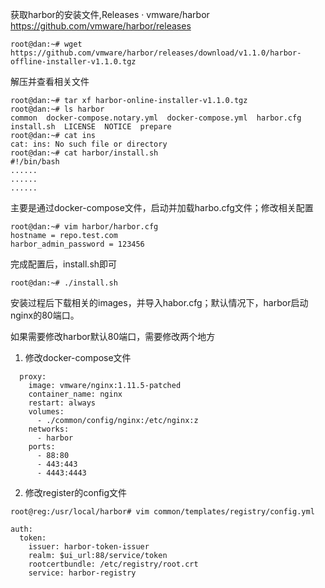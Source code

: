 获取harbor的安装文件,Releases · vmware/harbor  https://github.com/vmware/harbor/releases
```
root@dan:~# wget https://github.com/vmware/harbor/releases/download/v1.1.0/harbor-offline-installer-v1.1.0.tgz
```

解压并查看相关文件
```
root@dan:~# tar xf harbor-online-installer-v1.1.0.tgz 
root@dan:~# ls harbor
common  docker-compose.notary.yml  docker-compose.yml  harbor.cfg  install.sh  LICENSE  NOTICE  prepare
root@dan:~# cat ins
cat: ins: No such file or directory
root@dan:~# cat harbor/install.sh 
#!/bin/bash
......
......
......
```

主要是通过docker-compose文件，启动并加载harbo.cfg文件；修改相关配置
```
root@dan:~# vim harbor/harbor.cfg 
hostname = repo.test.com
harbor_admin_password = 123456

```

完成配置后，install.sh即可
```
root@dan:~# ./install.sh
```

安装过程后下载相关的images，并导入habor.cfg；默认情况下，harbor启动nginx的80端口。

如果需要修改harbor默认80端口，需要修改两个地方
1. 修改docker-compose文件
```
  proxy:
    image: vmware/nginx:1.11.5-patched
    container_name: nginx
    restart: always
    volumes:
      - ./common/config/nginx:/etc/nginx:z
    networks:
      - harbor
    ports:
      - 88:80
      - 443:443
      - 4443:4443
```
2. 修改register的config文件
```
root@reg:/usr/local/harbor# vim common/templates/registry/config.yml 

auth:
  token:
    issuer: harbor-token-issuer
    realm: $ui_url:88/service/token
    rootcertbundle: /etc/registry/root.crt
    service: harbor-registry

```

